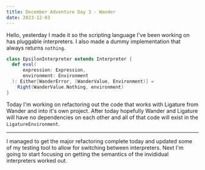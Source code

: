 ```yaml
---
title: December Adventure Day 3 - Wander
date: 2023-12-03
---
```


Hello, yesterday I made it so the scripting language I've been working on has pluggable interpreters.
I also made a dummy implementation that always returns `nothing`.

```scala
class EpsilonInterpreter extends Interpreter {
  def eval(
      expression: Expression,
      environment: Environment
  ): Either[WanderError, (WanderValue, Environment)] =
    Right(WanderValue.Nothing, environment)
}
```

Today I'm working on refactoring out the code that works with Ligature from Wander and into it's own project.
After today hopefully Wander and Ligature will have no dependencies on each other and all of that code will exist in the `LigatureEnvironment`.

---

I managed to get the major refactoring complete today and updated some of my testing tool to allow for switching between interpreters.
Next I'm going to start focusing on getting the semantics of the invididual interpreters worked out.